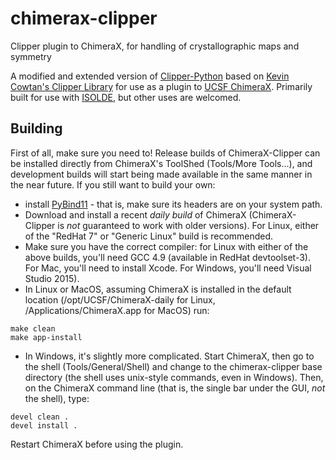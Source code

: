# chimerax-clipper
Clipper plugin to ChimeraX, for handling of crystallographic maps and symmetry

A modified and extended version of [Clipper-Python](https://github.com/clipper-python/clipper-python) based on [Kevin Cowtan's Clipper Library](http://www.ysbl.york.ac.uk/~cowtan/clipper/) for use as a plugin to [UCSF ChimeraX](http://preview.cgl.ucsf.edu/chimerax/). Primarily built for use with [ISOLDE](https://isolde.cimr.cam.ac.uk/), but other uses are welcomed.

## Building
First of all, make sure you need to! Release builds of ChimeraX-Clipper can be installed directly from ChimeraX's ToolShed (Tools/More Tools...), and development builds will start being made available in the same manner in the near future. If you still want to build your own:

- install [PyBind11](https://pybind11.readthedocs.io/en/stable/) - that is, make sure its headers are on your system path.
- Download and install a recent *daily build* of ChimeraX (ChimeraX-Clipper is *not* guaranteed to work with older versions). For Linux, either of the "RedHat 7" or "Generic Linux" build is recommended.
- Make sure you have the correct compiler: for Linux with either of the above builds, you'll need GCC 4.9 (available in RedHat devtoolset-3). For Mac, you'll need to install Xcode. For Windows, you'll need Visual Studio 2015).
- In Linux or MacOS, assuming ChimeraX is installed in the default location (/opt/UCSF/ChimeraX-daily for Linux, /Applications/ChimeraX.app for MacOS) run:
```
make clean
make app-install
```
- In Windows, it's slightly more complicated. Start ChimeraX, then go to the shell (Tools/General/Shell) and change to the chimerax-clipper base directory (the shell uses unix-style commands, even in Windows). Then, on the ChimeraX command line (that is, the single bar under the GUI, *not* the shell), type:
```
devel clean .
devel install .
```
  Restart ChimeraX before using the plugin.
